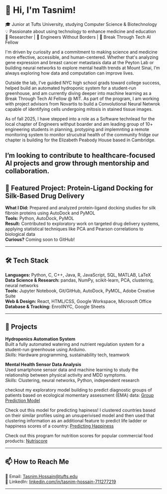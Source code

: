 

# 👋 Hi, I'm Tasnim!

🎓 Junior at Tufts University, studying Computer Science & Biotechnology  
💡 Passionate about using technology to enhance medicine and education  
🔬 Researcher | 🌱 Engineers Without Borders | 🤖 Break Through Tech AI Fellow  

I'm driven by curiosity and a commitment to making science and medicine more effective, accessible, and human-centered. Whether that's analyzing gene expression and breast cancer metastasis data at the Peyton Lab or building neural networks to explore mental health trends at Mount Sinai, I’m always exploring how data and computation can improve lives.

Outside the lab, I’ve guided NYC high school grads toward college success, helped build an automated hydroponic system for a student-run greenhouse, and am currently diving deeper into machine learning as a Break Through Tech AI Fellow @ MIT. As part of the program, I am working with project advisors from Novartis to build a Convolutional Neural Netwrok capable of identifying cells undergoing mitosis in stained tissue images. 

As of fall 2025, I have stepped into a role as a Software technlead for the local chapter of Engineers withput boarder and am leading  group of 10+ engineering students in planning, protyping and implemnting a remote monitoring system to monitor strucutral health of the community fridge our chapter is building for the Elizabeth Peabody House based in Cambridge.

I’m looking to contribute to healthcare-focused AI projects and grow through mentorship and collaboration.
---

## 🎯 Featured Project: Protein-Ligand Docking for Silk-Based Drug Delivery  
**What I Did:** Prepared and analyzed protein-ligand docking studies for silk fibroin proteins using AutoDock and PyMOL  
**Tools:** Python, AutoDock, PyMOL  
**Result:** Contributed to exploratory work on targeted drug delivery systems, applying statistical techniques like PCA and Pearson correlations to biological data  
**Curious?** Coming soon to GitHub!

---

## 🛠 Tech Stack
**Languages:** Python, C, C++, Java, R, JavaScript, SQL, MATLAB, LaTeX  
**Data Science & Research:** pandas, NumPy, scikit-learn, PCA, clustering, neural networks  
**Tools:** Jupyter Notebook, Git/GitHub, AutoDock, PyMOL, Adobe Creative Suite  
**Web & Design:** React, HTML/CSS, Google Workspace, Microsoft Office  
**Database & Tracking:** EnrollNYC, Google Sheets  

---

## 🚀 Projects

**Hydroponics Automation System**  
Built a fully automated watering and nutrient regulation system for a student-run greenhouse using Arduino.  
*Skills:* Hardware programming, sustainability tech, teamwork  

**Mental Health Sensor Data Analysis**  
Used smartphone sensor data and machine learning to study the relationship between physical activity and MDD symptoms.  
*Skills:* Clustering, neural networks, Python, independent research  

checkout my exploratory model building to predict diagnostic groups of patients based on ecological momentary assessment (EMA) data: [Group Prediction Model](https://github.com/tasnim13/diagnostic_group_prediction_model)

Check out this model for predicting hapiness! I clustered countries based on their similar profiles using an unsuperivised model and then used that clustering information as an additional feature to predict life ladder or happiness scores of a country: [Predicting Happiness](https://github.com/tasnim13/Happiness_Predictor)

Check out this program for nutrition scores for popular commercial food products: [Nutriscore](https://github.com/tasnim13/nutriscore)

---

## 📫 How to Reach Me

📧 Email: [Tasnim.Hossain@tufts.edu](mailto:Tasnim.Hossain@tufts.edu)  
💼 LinkedIn: [linkedin.com/in/tasnim-hossain-711277219](https://linkedin.com/in/tasnim-hossain-711277219)  

---
